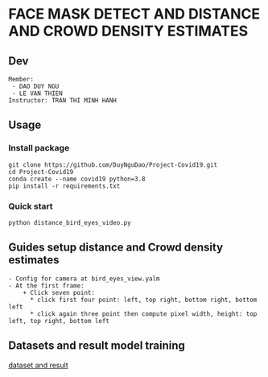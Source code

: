 # FACE MASK DETECT AND DISTANCE AND CROWD DENSITY ESTIMATES
## Dev
```
Member:
 - DAO DUY NGU
 - LE VAN THIEN
Instructor: TRAN THI MINH HANH
```
## Usage
### Install package
```
git clone https://github.com/DuyNguDao/Project-Covid19.git
cd Project-Covid19
conda create --name covid19 python=3.8
pip install -r requirements.txt
```
### Quick start
```
python distance_bird_eyes_video.py
```
## Guides setup distance and Crowd density estimates
```
- Config for camera at bird_eyes_view.yalm
- At the first frame:
    + Click seven point:
      * click first four point: left, top right, bottom right, bottom left
      * click again three point then compute pixel width, height: top left, top right, bottom left
```
## Datasets and result model training
[dataset and result](https://drive.google.com/drive/folders/1jXLMOPBiPNicfkjhB8cHy3mRZSqjK_IE?usp=sharing)
